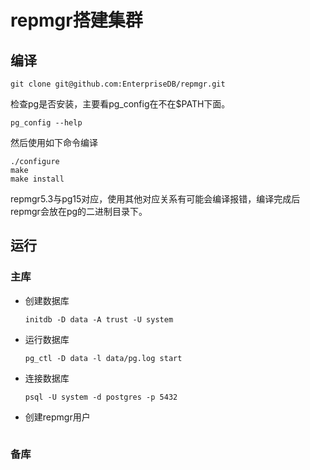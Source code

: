# repmgr搭建集群

## 编译

```shell
git clone git@github.com:EnterpriseDB/repmgr.git
```

检查pg是否安装，主要看pg_config在不在$PATH下面。

```shell
pg_config --help
```

然后使用如下命令编译

```shell
./configure
make
make install
```

repmgr5.3与pg15对应，使用其他对应关系有可能会编译报错，编译完成后repmgr会放在pg的二进制目录下。

## 运行

### 主库

- 创建数据库

  ```shell
  initdb -D data -A trust -U system
  ```

- 运行数据库

  ```shell
  pg_ctl -D data -l data/pg.log start
  ```

- 连接数据库

  ```shell
  psql -U system -d postgres -p 5432
  ```

- 创建repmgr用户

  ```shell
  ```

  

### 备库

